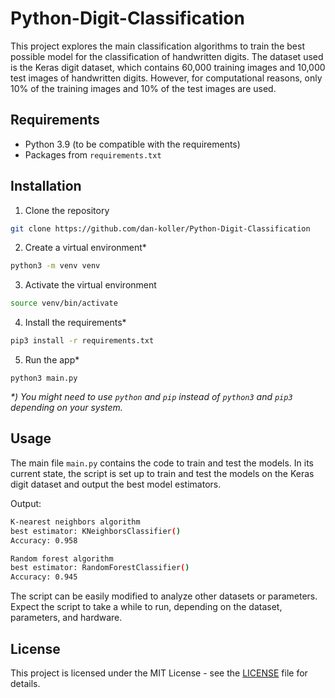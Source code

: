 # Python-Digit-Classification

This project explores the main classification algorithms to train the best possible model for the classification of handwritten digits. The dataset used is the Keras digit dataset, which contains 60,000 training images and 10,000 test images of handwritten digits. However, for computational reasons, only 10% of the training images and 10% of the test images are used.

## Requirements

-   Python 3.9 (to be compatible with the requirements)
-   Packages from `requirements.txt`

## Installation

1.  Clone the repository

```bash
git clone https://github.com/dan-koller/Python-Digit-Classification
```

2. Create a virtual environment\*

```bash
python3 -m venv venv
```

3. Activate the virtual environment

```bash
source venv/bin/activate
```

4. Install the requirements\*

```bash
pip3 install -r requirements.txt
```

5. Run the app\*

```
python3 main.py
```

_\*) You might need to use `python` and `pip` instead of `python3` and `pip3` depending on your system._

## Usage

The main file `main.py` contains the code to train and test the models. In its current state, the script is set up to train and test the models on the Keras digit dataset and output the best model estimators.

Output:

```bash
K-nearest neighbors algorithm
best estimator: KNeighborsClassifier()
Accuracy: 0.958

Random forest algorithm
best estimator: RandomForestClassifier()
Accuracy: 0.945
```

The script can be easily modified to analyze other datasets or parameters. Expect the script to take a while to run, depending on the dataset, parameters, and hardware.

## License

This project is licensed under the MIT License - see the [LICENSE](LICENSE) file for details.
